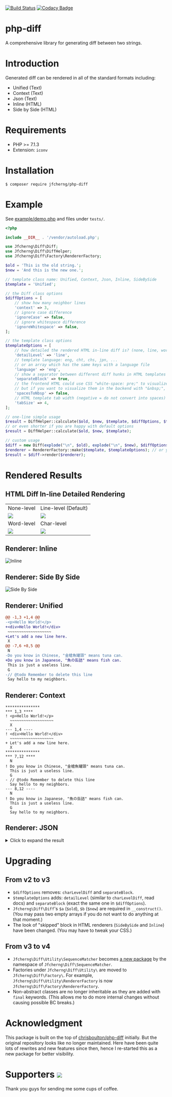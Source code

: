 [![Build Status](https://travis-ci.org/jfcherng/php-diff.svg?branch=master)](https://travis-ci.org/jfcherng/php-diff)
[![Codacy Badge](https://api.codacy.com/project/badge/Grade/3a7a07d2ed67434e8e8582ea4ec9867b)](https://app.codacy.com/app/jfcherng/php-diff?utm_source=github.com&utm_medium=referral&utm_content=jfcherng/php-diff&utm_campaign=Badge_Grade_Dashboard)

# php-diff

A comprehensive library for generating diff between two strings.


# Introduction

Generated diff can be rendered in all of the standard formats including:

- Unified (Text)
- Context (Text)
- Json (Text)
- Inline (HTML)
- Side by Side (HTML)


# Requirements

- PHP >= 7.1.3
- Extension: `iconv`


# Installation

```
$ composer require jfcherng/php-diff
```


# Example

See [example/demo.php](https://github.com/jfcherng/php-diff/blob/master/example/demo.php) and files under `tests/`.

```php
<?php

include __DIR__ . '/vendor/autoload.php';

use Jfcherng\Diff\Diff;
use Jfcherng\Diff\DiffHelper;
use Jfcherng\Diff\Factory\RendererFactory;

$old = 'This is the old string.';
$new = 'And this is the new one.';

// template class name: Unified, Context, Json, Inline, SideBySide
$template = 'Unified';

// the Diff class options
$diffOptions = [
    // show how many neighbor lines
    'context' => 3,
    // ignore case difference
    'ignoreCase' => false,
    // ignore whitespace difference
    'ignoreWhitespace' => false,
];

// the template class options
$templateOptions = [
    // how detailed the rendered HTML in-line diff is? (none, line, word, char)
    'detailLevel' => 'line',
    // template language: eng, cht, chs, jpn, ...
    // or an array which has the same keys with a language file
    'language' => 'eng',
    // show a separator between different diff hunks in HTML templates
    'separateBlock' => true,
    // the frontend HTML could use CSS "white-space: pre;" to visualize consecutive whitespaces
    // but if you want to visualize them in the backend with "&nbsp;", you can set this to true
    'spacesToNbsp' => false,
    // HTML template tab width (negative = do not convert into spaces)
    'tabSize' => 4,
];

// one-line simple usage
$result = DiffHelper::calculate($old, $new, $template, $diffOptions, $templateOptions);
// or even shorter if you are happy with default options
$result = DiffHelper::calculate($old, $new, $template);

// custom usage
$diff = new Diff(explode("\n", $old), explode("\n", $new), $diffOptions);
$renderer = RendererFactory::make($template, $templateOptions); // or your own renderers
$result = $diff->render($renderer);
```


# Rendered Results


## HTML Diff In-line Detailed Rendering

<table>
  <tr>
    <td>None-level</td>
    <td>Line-level (Default)</td>
  </tr>
  <tr>
    <td><img src="https://raw.githubusercontent.com/jfcherng/php-diff/gh-pages/images/inline-none-level-diff.png"></td>
    <td><img src="https://raw.githubusercontent.com/jfcherng/php-diff/gh-pages/images/inline-line-level-diff.png"></td>
  </tr>
  <tr>
    <td>Word-level</td>
    <td>Char-level</td>
  </tr>
  <tr>
    <td><img src="https://raw.githubusercontent.com/jfcherng/php-diff/gh-pages/images/inline-word-level-diff.png"></td>
    <td><img src="https://raw.githubusercontent.com/jfcherng/php-diff/gh-pages/images/inline-char-level-diff.png"></td>
  </tr>
</table>


## Renderer: Inline

![Inline](https://raw.githubusercontent.com/jfcherng/php-diff/gh-pages/images/inline-renderer.png)


## Renderer: Side By Side

![Side By Side](https://raw.githubusercontent.com/jfcherng/php-diff/gh-pages/images/side-by-side-renderer.png)


## Renderer: Unified

```diff
@@ -1,3 +1,4 @@
-<p>Hello World!</p>
+<div>Hello World!</div>
 ~~~~~~~~~~~~~~~~~~~
+Let's add a new line here.
 X
@@ -7,6 +8,5 @@
 N
-Do you know in Chinese, "金槍魚罐頭" means tuna can.
+Do you know in Japanese, "魚の缶詰" means fish can.
 This is just a useless line.
 G
-// @todo Remember to delete this line
 Say hello to my neighbors.
```


## Renderer: Context

```
***************
*** 1,3 ****
! <p>Hello World!</p>
  ~~~~~~~~~~~~~~~~~~~
  X
--- 1,4 ----
! <div>Hello World!</div>
  ~~~~~~~~~~~~~~~~~~~
+ Let's add a new line here.
  X
***************
*** 7,12 ****
  N
! Do you know in Chinese, "金槍魚罐頭" means tuna can.
  This is just a useless line.
  G
- // @todo Remember to delete this line
  Say hello to my neighbors.
--- 8,12 ----
  N
! Do you know in Japanese, "魚の缶詰" means fish can.
  This is just a useless line.
  G
  Say hello to my neighbors.
```


## Renderer: JSON

<details><summary>Click to expand the result</summary>

```javascript
[
    [
        {
            "tag": "rep",
            "base": {
                "offset": 0,
                "lines": [
                    "&lt;<del>p&gt;Hello World!&lt;/p</del>&gt;"
                ]
            },
            "changed": {
                "offset": 0,
                "lines": [
                    "&lt;<ins>div&gt;Hello World!&lt;/div</ins>&gt;"
                ]
            }
        },
        {
            "tag": "eq",
            "base": {
                "offset": 1,
                "lines": [
                    "~~~~~~~~~~~~~~~~~~~"
                ]
            },
            "changed": {
                "offset": 1,
                "lines": [
                    "~~~~~~~~~~~~~~~~~~~"
                ]
            }
        },
        {
            "tag": "ins",
            "base": {
                "offset": 2,
                "lines": []
            },
            "changed": {
                "offset": 2,
                "lines": [
                    "Let's add a new line here."
                ]
            }
        },
        {
            "tag": "eq",
            "base": {
                "offset": 2,
                "lines": [
                    "X"
                ]
            },
            "changed": {
                "offset": 3,
                "lines": [
                    "X"
                ]
            }
        }
    ],
    [
        {
            "tag": "eq",
            "base": {
                "offset": 6,
                "lines": [
                    "N"
                ]
            },
            "changed": {
                "offset": 7,
                "lines": [
                    "N"
                ]
            }
        },
        {
            "tag": "rep",
            "base": {
                "offset": 7,
                "lines": [
                    "Do you know in <del>Chinese, \"金槍魚罐頭\" means tuna</del> can."
                ]
            },
            "changed": {
                "offset": 8,
                "lines": [
                    "Do you know in <ins>Japanese, \"魚の缶詰\" means fish</ins> can."
                ]
            }
        },
        {
            "tag": "eq",
            "base": {
                "offset": 8,
                "lines": [
                    "This is just a useless line.",
                    "G"
                ]
            },
            "changed": {
                "offset": 9,
                "lines": [
                    "This is just a useless line.",
                    "G"
                ]
            }
        },
        {
            "tag": "del",
            "base": {
                "offset": 10,
                "lines": [
                    "// @todo Remember to delete this line"
                ]
            },
            "changed": {
                "offset": 11,
                "lines": []
            }
        },
        {
            "tag": "eq",
            "base": {
                "offset": 11,
                "lines": [
                    "Say hello to my neighbors."
                ]
            },
            "changed": {
                "offset": 11,
                "lines": [
                    "Say hello to my neighbors."
                ]
            }
        }
    ]
]
```
</details>

# Upgrading


## From v2 to v3

- `$diffOptions` removes: `charLevelDiff` and `separateBlock`.
- `$templateOptions` adds: `detailLevel` (similar to `charLevelDiff`, read docs) and `separateBlock` (exact the same one in `$diffOptions`).
- `Jfcherng\Diff\Diff`'s `$a` (`$old`), `$b` (`$new`) are required in `__construct()`. (You may pass two empty arrays if you do not want to do anything at that moment.)
- The look of "skipped" block in HTML renderers (`SideBySide` and `Inline`) have been changed. (You may have to tweak your CSS.)


## From v3 to v4

- `Jfcherng\Diff\Utility\SequenceMatcher` becomes [a new package](https://packagist.org/packages/jfcherng/php-sequence-matcher) by the namespace of `Jfcherng\Diff\SequenceMatcher`.
- Factories under `Jfcherng\Diff\Utility\` are moved to `Jfcherng\Diff\Factory\`. For example, `Jfcherng\Diff\Utility\RendererFactory` is now `Jfcherng\Diff\Factory\RendererFactory`.
- Non-abstract classes are no longer inheritable as they are added with `final` keywords. (This allows me to do more internal changes without causing possible BC breaks.)


# Acknowledgment

This package is built on the top of [chrisboulton/php-diff](https://github.com/chrisboulton/php-diff) initially.
But the original repository looks like no longer maintained.
Here have been quite lots of rewrites and new features since then, hence I re-started this as a new package for better visibility.


Supporters <a href="https://www.paypal.com/cgi-bin/webscr?cmd=_s-xclick&hosted_button_id=ATXYY9Y78EQ3Y" target="_blank"><img src="https://www.paypalobjects.com/en_US/i/btn/btn_donate_LG.gif" /></a>
==========

Thank you guys for sending me some cups of coffee.
